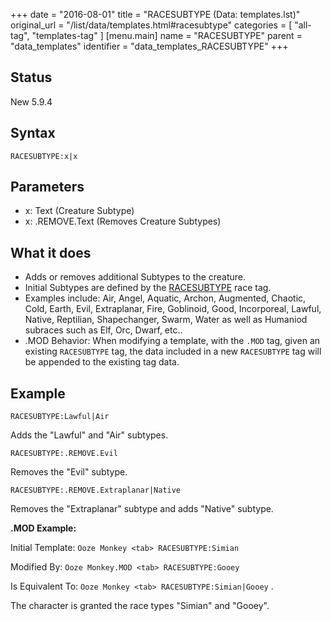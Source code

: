 +++
date = "2016-08-01"
title = "RACESUBTYPE (Data: templates.lst)"
original_url = "/list/data/templates.html#racesubtype"
categories = [ "all-tag", "templates-tag" ]
[menu.main]
    name = "RACESUBTYPE"
    parent = "data_templates"
    identifier = "data_templates_RACESUBTYPE"
+++

## Status

New 5.9.4

## Syntax

`RACESUBTYPE:x|x`

## Parameters

-   x: Text (Creature Subtype)
-   x: .REMOVE.Text (Removes Creature Subtypes)



What it does
------------

-   Adds or removes additional Subtypes to the creature.
-   Initial Subtypes are defined by the
    [RACESUBTYPE](/list/data/races/racesubtype.html) race tag.
-   Examples include: Air, Angel, Aquatic, Archon, Augmented, Chaotic,
    Cold, Earth, Evil, Extraplanar, Fire, Goblinoid, Good, Incorporeal,
    Lawful, Native, Reptilian, Shapechanger, Swarm, Water as well as
    Humaniod subraces such as Elf, Orc, Dwarf, etc..
-   .MOD Behavior: When modifying a template, with the `.MOD` tag, given
    an existing `RACESUBTYPE` tag, the data included in a new
    `RACESUBTYPE` tag will be appended to the existing tag data.

Example
-------

`RACESUBTYPE:Lawful|Air`

Adds the "Lawful" and "Air" subtypes.

`RACESUBTYPE:.REMOVE.Evil`

Removes the "Evil" subtype.

`RACESUBTYPE:.REMOVE.Extraplanar|Native`

Removes the "Extraplanar" subtype and adds "Native" subtype.

**.MOD Example:**

Initial Template: `Ooze Monkey <tab> RACESUBTYPE:Simian`

Modified By: `Ooze Monkey.MOD <tab> RACESUBTYPE:Gooey`

Is Equivalent To: `Ooze Monkey <tab> RACESUBTYPE:Simian|Gooey` .

The character is granted the race types "Simian" and "Gooey".

